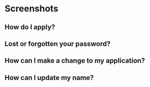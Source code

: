 # 



# Screenshots



## How do I apply?



## Lost or forgotten your password?



## How can I make a change to my application?



## How can I update my name?


